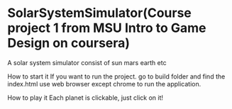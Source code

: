 # SolarSystemSimulator(Course project 1 from MSU Intro to Game Design on coursera)
A solar system simulator consist of sun mars earth etc

How to start it
If you want to run the project. go to build folder and find the index.html use web browser except chrome to run the application.

How to play it
Each planet is clickable, just click on it!
